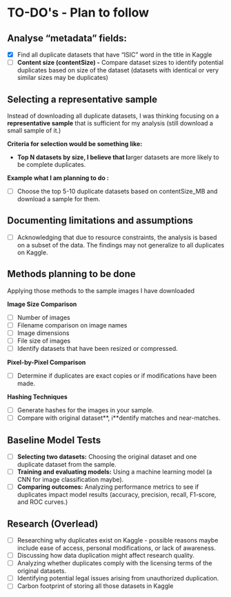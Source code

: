 # TO-DO's - Plan to follow

## **Analyse “metadata” fields:**

- [x]  Find all duplicate datasets that have “ISIC” word in the title in Kaggle
- [ ]  **Content size (**contentSize**) -** Compare dataset sizes to identify potential duplicates based on size of the dataset (datasets with identical or very similar sizes may be duplicates)

## **Selecting a representative sample**

Instead of downloading all duplicate datasets, I was thinking focusing on a **representative sample** that is sufficient for my analysis (still download a small sample of it.)

**Criteria for selection would be something like:**

- **Top N datasets by size, I believe that l**arger datasets are more likely to be complete duplicates.

**Example what I am planning to do :**

- [ ]  Choose the top 5-10 duplicate datasets based on contentSize_MB  and download a sample for them.

## **Documenting limitations and assumptions**

- [ ]  Acknowledging that due to resource constraints, the analysis is based on a subset of the data. The findings may not generalize to all duplicates on Kaggle.

## Methods planning to be done

Applying those methods to the sample images I have downloaded

**Image Size Comparison**

- [ ]  Number of images
- [ ]  Filename comparison on image names
- [ ]  Image dimensions
- [ ]  File size of images
- [ ]  Identify datasets that have been resized or compressed.

**Pixel-by-Pixel Comparison**

- [ ]  Determine if duplicates are exact copies or if modifications have been made.

**Hashing Techniques**

- [ ]  Generate hashes for the images in your sample.
- [ ]  Compare with original dataset**, i**dentify matches and near-matches.

## **Baseline Model Tests**

- [ ]  **Selecting two datasets:** Choosing the original dataset and one duplicate dataset from the sample.
- [ ]  **Training and evaluating models:** Using a machine learning model (a CNN for image classification maybe).
- [ ]  **Comparing outcomes:** Analyzing performance metrics to see if duplicates impact model results (accuracy, precision, recall, F1-score, and ROC curves.)

## Research (Overlead)

- [ ]  Researching why duplicates exist on Kaggle - possible reasons maybe include ease of access, personal modifications, or lack of awareness.
- [ ]  Discussing how data duplication might affect research quality.
- [ ]  Analyzing whether duplicates comply with the licensing terms of the original datasets.
- [ ]  Identifying potential legal issues arising from unauthorized duplication.
- [ ]  Carbon footprint of storing all those datasets in Kaggle